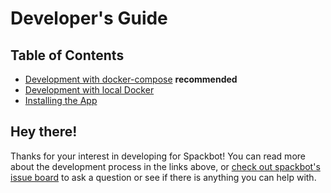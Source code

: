 # Developer's Guide

## Table of Contents

- [Development with docker-compose](developer-guide/docker-compose.md) **recommended**
- [Development with local Docker](developer-guide/docker.md)
- [Installing the App](developer-guide/install.md)

## Hey there!

Thanks for your interest in developing for Spackbot! You can read more about the development
process in the links above, or [check out spackbot's issue board](https://github.com/spack/spackbot/issues)
to ask a question or see if there is anything you can help with.

